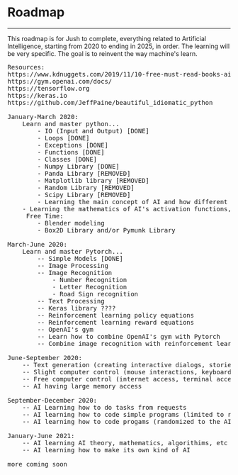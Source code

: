 <h1> Roadmap </h1>
<hr/>
<p> This roadmap is for Jush to complete, everything related to Artificial Intelligence, starting from 2020 to ending in 2025, in order. The learning will be very specific. The goal is to reinvent the way machine's learn.</p>

<pre>
Resources:
https://www.kdnuggets.com/2019/11/10-free-must-read-books-ai.html
https://gym.openai.com/docs/
https://tensorflow.org
https://keras.io
https://github.com/JeffPaine/beautiful_idiomatic_python

January-March 2020:
    Learn and master python...
        - IO (Input and Output) [DONE]
        - Loops [DONE]
        - Exceptions [DONE]
        - Functions [DONE]
        - Classes [DONE]
        - Numpy Library [DONE]
        - Panda Library [REMOVED]
        - Matplotlib library [REMOVED]
        - Random Library [REMOVED]
        - Scipy Library [REMOVED]
    	- Learning the main concept of AI and how different types of neural networks work
	- Learning the mathematics of AI's activation functions, Loss, Backpropagating, etc
     Free Time:
        - Blender modeling
        - Box2D Library and/or Pymunk Library

March-June 2020:
    Learn and master Pytorch...
        -- Simple Models [DONE]
        -- Image Processing
        -- Image Recognition
            - Number Recognition
            - Letter Recognition
            - Road Sign recognition
        -- Text Processing
        -- Keras library ????
        -- Reinforcement learning policy equations
        -- Reinforcement learning reward equations
        -- OpenAI's gym
        -- Learn how to combine OpenAI's gym with Pytorch
        -- Combine image recognition with reinforcement learning (Atari, 2D body movement)

June-September 2020:
    -- Text generation (creating interactive dialogs, stories, etc)
    -- Slight computer control (mouse interactions, keyboard interactions, screen interactions)
    -- Free computer control (internet access, terminal access)
    -- AI having large memory access

September-December 2020:
    -- AI Learning how to do tasks from requests
    -- AI learning how to code simple programs (limited to requested) [Python or C++]
    -- AI learning how to code progams (randomized to the AI's decisions) [Python or C++]

January-June 2021:
    -- AI learning AI theory, mathematics, algorithims, etc
    -- AI learning how to make its own kind of AI

more coming soon
</pre>

